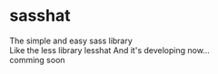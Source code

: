 sasshat
=======

The simple and easy sass library<br>
Like the less library lesshat
And it's developing now...<br>
comming soon
